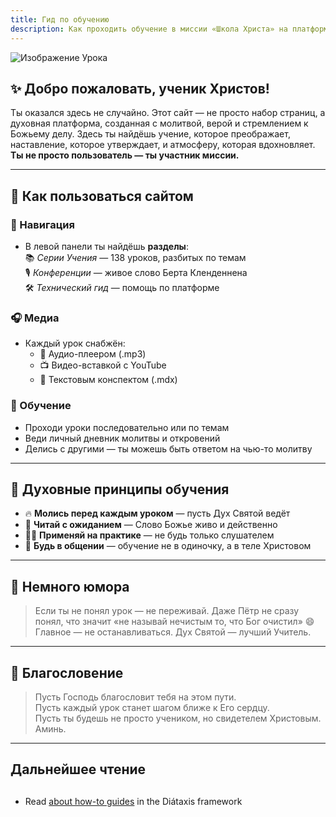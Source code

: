 ```yaml
---
title: Гид по обучению
description: Как проходить обучение в миссии «Школа Христа» на платформе Starlight.
---
```


![Изображение Урока](/assets/ms-sock-3.png)

## ✨ Добро пожаловать, ученик Христов!

Ты оказался здесь не случайно. Этот сайт — не просто набор страниц, а духовная платформа, созданная с молитвой, верой и стремлением к Божьему делу. Здесь ты найдёшь учение, которое преображает, наставление, которое утверждает, и атмосферу, которая вдохновляет.  
**Ты не просто пользователь — ты участник миссии.**

---

## 📖 Как пользоваться сайтом

### 🧭 Навигация

- В левой панели ты найдёшь **разделы**:  
  📚 _Серии Учения_ — 138 уроков, разбитых по темам  
  🎙️ _Конференции_ — живое слово Берта Кленденнена  
  🛠️ _Технический гид_ — помощь по платформе

### 🎧 Медиа

- Каждый урок снабжён:
  - 🎵 Аудио-плеером (.mp3)
  - 📺 Видео-вставкой с YouTube
  - 📄 Текстовым конспектом (.mdx)

### 📝 Обучение

- Проходи уроки последовательно или по темам
- Веди личный дневник молитвы и откровений
- Делись с другими — ты можешь быть ответом на чью-то молитву

---

## 🙌 Духовные принципы обучения

- 🔥 **Молись перед каждым уроком** — пусть Дух Святой ведёт
- 📖 **Читай с ожиданием** — Слово Божье живо и действенно
- 🧎‍♂️ **Применяй на практике** — не будь только слушателем
- 🤝 **Будь в общении** — обучение не в одиночку, а в теле Христовом

---

## 💬 Немного юмора

> Если ты не понял урок — не переживай. Даже Пётр не сразу понял, что значит «не называй нечистым то, что Бог очистил» 😄  
> Главное — не останавливаться. Дух Святой — лучший Учитель.

---

## 🙏 Благословение

> Пусть Господь благословит тебя на этом пути.  
> Пусть каждый урок станет шагом ближе к Его сердцу.  
> Пусть ты будешь не просто учеником, но свидетелем Христовым.  
> Аминь.

---

## Дальнейшее чтение

##

- Read [about how-to guides](https://diataxis.fr/how-to-guides/) in the Diátaxis framework
